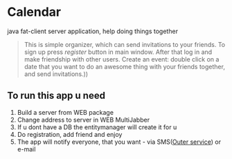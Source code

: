 Calendar
========

java fat-client server application, help doing things together

> This is simple organizer, which can send invitations to your friends.
> To sign up press *register* button in main window. After that log in and make friendship with other users. 
> Create an event: double click on a date that you want to do an awesome thing with your friends together, and send invitations.))

To run this app u need
-------------------------------

1. Build a server from WEB package 
2. Change address to server in WEB MultiJabber
3. If u dont have a DB the entitymanager will create it for u
4. Do registration, add friend and enjoy
5. The app will notify everyone, that you want - via SMS([Outer service](http://smsc.ua/)) or e-mail
 
